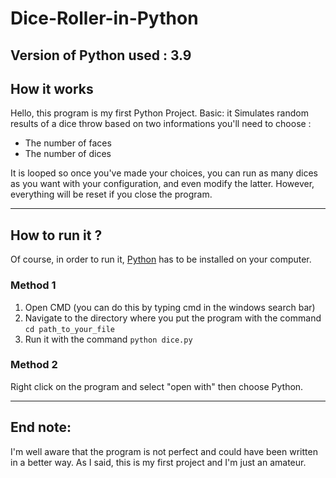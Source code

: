 # Dice-Roller-in-Python

## Version of Python used : 3.9

## How it works

Hello, this program is my first Python Project. Basic: it Simulates random results of a dice throw based on two informations you'll need to choose :

- The number of faces 
- The number of dices

It is looped so once you've made your choices, you can run as many dices as you want with your configuration, and even modify the latter. However, everything will be reset if you close the program.

***

## How to run it ?

Of course, in order to run it, [Python](https://www.python.org/downloads/ "Download here") has to be installed on your computer.

### Method 1
1) Open CMD (you can do this by typing cmd in the windows search bar)
2) Navigate to the directory where you put the program with the command `cd path_to_your_file`
3) Run it with the command `python dice.py`

### Method 2
Right click on the program and select "open with" then choose Python.

***

## End note:
I'm well aware that the program is not perfect and could have been written in a better way. As I said, this is my first project and I'm just an amateur.
